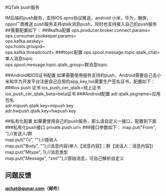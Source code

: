 #QTalk push服务

IM后端的push服务，支持IOS apns协议推送，android 小米，华为，魅族，oppo厂商推送
push服务支持qtalk消息push，同时也支持接入自己的push服务
##需要配置如下：
###kafka配置
ops.producer.broker.connect.params=
<br>ops.consumer.zookeeper.params=
<br>ops.kafka.aeskey=
<br>ops.hosts.groupid=
<br>ops.kafka.threadcount=
###topic配置
ops.spool.message.topic.qtalk_chat=单人消息topic
<br>ops.spool.message.topic.qtalk_group=群消息topic

##Android和IOS证书配置
如果需要使用服务支持的push，Android需要自己去小米和华为开发平台注册自己应用的app_key,Ios需要生产签名证书，配置如下：
###ios push 证书
ios_push_cer_qtalk=线上证书
<br>ios_push_cer_qtalk_beta=beta证书
###Android配置
adr.qtalk.pkgname=应用包名
<br>adr.mipush.qtalk.key=mipush key
<br>adr.hwpush.qtalk.key=hwpush key

##私有化配置
如果要使用自己的push服务，那么请自定义一接口，配置到下面
###私有化push接口
private.push.url=
###接口参数如下：
map.put("From", ");//发送人/群
<br>map.put("To", "");//接收人
<br>map.put("Body", "");//消息内容(单人【消息内容】；群【说话人：消息内容】)
<br>map.put("Mtype", 1);//消息类型
<br>map.put("Message", "xml"");//原始消息，可自己解析自定义

## 问题反馈
**qchat@qunar.com（邮件）**